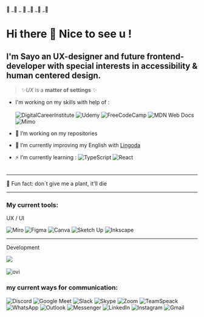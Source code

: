 🐆 _🐗 _ 🐖 _🐌 _🦔 _🐑 
# Hi there 👋 Nice to see u ! 

## I'm Sayo an UX-designer and future frontend-developer with special interests in accessibility & human centered design. 

>
> ✨*UX* is a **matter of settings** ✨
>
- I'm working on my skills with help of : <br><br>	![DigitalCareerInstitute](https://img.shields.io/badge/DigitalCareerInstitute-%230056D2.svg?style=for-the-badge&logoColor=white) ![Udemy](https://img.shields.io/badge/Udemy-A435F0?style=for-the-badge&logo=Udemy&logoColor=white) ![FreeCodeCamp](https://img.shields.io/badge/Freecodecamp-%23123.svg?&style=for-the-badge&logo=freecodecamp&logoColor=green) ![MDN Web Docs](https://img.shields.io/badge/MDN_Web_Docs-black?style=for-the-badge&logo=mdnwebdocs&logoColor=white) ![Mimo](https://img.shields.io/badge/Mimo_App-05192D?style=for-the-badge&logoColor=03E860)

- 🔭 I’m working on my repositories

- 💬 I’m currently improving my English with <a href="https://www.lingoda.com/de/" target="_blank" rel="noopener noreferrer">Lingoda</a>


- ⚡ I’m currently learning : ![TypeScript](https://img.shields.io/badge/typescript-%23007ACC.svg?style=for-the-badge&logo=typescript&logoColor=white) ![React](https://img.shields.io/badge/react-%2320232a.svg?style=for-the-badge&logo=react&logoColor=%2361DAFB)
  <br/>
  <br/>  
  
***
🌱 Fun fact: don´t give me a plant, it'll die 
***

### My current tools:

<p>UX / UI</p>

![Miro](https://img.shields.io/badge/Miro-%23F5792A.svg?style=for-the-badge&logo=Miro&logoColor=white)
 ![Figma](https://img.shields.io/badge/figma-%23F24E1E.svg?style=for-the-badge&logo=figma&logoColor=white) ![Canva](https://img.shields.io/badge/Canva-%2300C4CC.svg?style=for-the-badge&logo=Canva&logoColor=white) ![Sketch Up](https://img.shields.io/badge/SketchUp-005F9E?style=for-the-badge&logo=sketchup&logoColor=white) ![Inkscape](https://img.shields.io/badge/Inkscape-e0e0e0?style=for-the-badge&logo=inkscape&logoColor=080A13)

--- 
<p>Development</p>
<a>
   <img src="https://skillicons.dev/icons?i=atom,vscode,webstorm,vite,react,git,github,js,ts,jquery,html,css,tailwind,md" align="center" />
  </a>
<br>
<br>
<img src="https://github-readme-stats.vercel.app/api/top-langs?username=sayotekey&show_icons=true&locale=en&layout=compact&theme=chartreuse-dark" alt="ovi" />
<br>

### my current ways for communication:

![Discord](https://img.shields.io/badge/Discord-%237289DA.svg?logo=discord&logoColor=white) ![Google Meet](https://img.shields.io/badge/Google%20Meet-00897B?logo=google-meet&logoColor=white)  ![Slack](https://img.shields.io/badge/Slack-4A154B?logo=slack&logoColor=white) ![Skype](https://img.shields.io/badge/Skype-%2300AFF0.svg?logo=Skype&logoColor=white) ![Zoom](https://img.shields.io/badge/Zoom-2D8CFF?logo=zoom&logoColor=white) ![TeamSpeack](https://img.shields.io/badge/TeamSpeack-2580C3?logo=teamspeak&logoColor=white) ![WhatsApp](https://img.shields.io/badge/WhatsApp-25D366?logo=whatsapp&logoColor=white) 	![Outlook](https://img.shields.io/badge/Microsoft_Outlook-0078D4?logo=microsoft-outlook&logoColor=white)  ![Messenger](https://img.shields.io/badge/Messenger-00B2FF?logo=messenger&logoColor=white) ![LinkedIn](https://img.shields.io/badge/linkedin-%230077B5.svg?logo=linkedin&logoColor=white) 	![Instagram](https://img.shields.io/badge/Instagram-%23E4405F.svg?logo=Instagram&logoColor=white) ![Gmail](https://img.shields.io/badge/Gmail-D14836?logo=gmail&logoColor=white)



<!--
**SayoTeKey/SayoTeKey** is a  _special_ ✨ repository because its `README.md` (this file) appears on your GitHub profile.
-->
